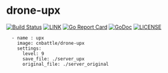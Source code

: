 # drone-upx

[![Build Status](https://cloud.drone.io/api/badges/cnbattle/drone-upx/status.svg)](https://cloud.drone.io/cnbattle/drone-upx)
[![LINK](https://img.shields.io/badge/link-Github-%23FF4D5B.svg?style=flat-square)](https://github.com/cnbattle/drone-upx) 
[![Go Report Card](https://goreportcard.com/badge/github.com/cnbattle/drone-upx)](https://goreportcard.com/report/github.com/cnbattle/drone-upx)
[![GoDoc](https://godoc.org/github.com/cnbattle/drone-upx?status.svg)](https://godoc.org/github.com/cnbattle/drone-upx)
[![LICENSE](https://img.shields.io/badge/license-Anti%20996-blue.svg?style=flat-square)](https://github.com/996icu/996.ICU/blob/master/LICENSE)

```
  - name : upx
    image: cnbattle/drone-upx
    settings:
      level: 9
      save_file: ./server_upx
      original_file: ./server_original
```
